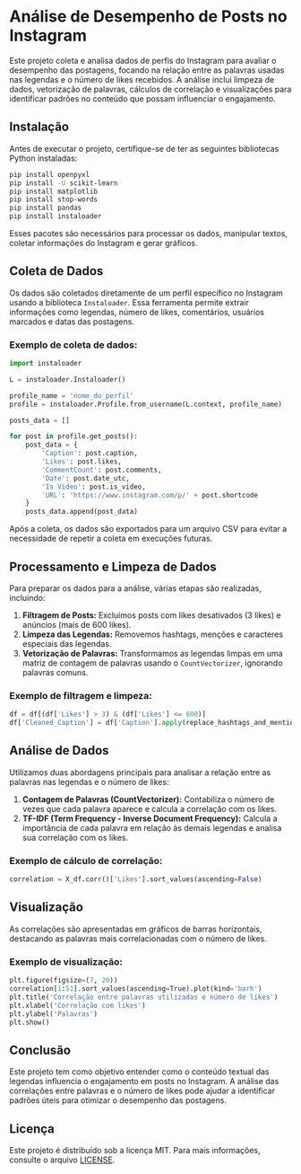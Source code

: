 # Análise de Desempenho de Posts no Instagram

Este projeto coleta e analisa dados de perfis do Instagram para avaliar o desempenho das postagens, focando na relação entre as palavras usadas nas legendas e o número de likes recebidos. A análise inclui limpeza de dados, vetorização de palavras, cálculos de correlação e visualizações para identificar padrões no conteúdo que possam influenciar o engajamento.

## Instalação

Antes de executar o projeto, certifique-se de ter as seguintes bibliotecas Python instaladas:

```bash
pip install openpyxl
pip install -U scikit-learn
pip install matplotlib
pip install stop-words
pip install pandas
pip install instaloader
```

Esses pacotes são necessários para processar os dados, manipular textos, coletar informações do Instagram e gerar gráficos.

## Coleta de Dados

Os dados são coletados diretamente de um perfil específico no Instagram usando a biblioteca `Instaloader`. Essa ferramenta permite extrair informações como legendas, número de likes, comentários, usuários marcados e datas das postagens.

### Exemplo de coleta de dados:

```python
import instaloader

L = instaloader.Instaloader()

profile_name = 'nome_do_perfil'
profile = instaloader.Profile.from_username(L.context, profile_name)

posts_data = []

for post in profile.get_posts():
    post_data = {
        'Caption': post.caption,
        'Likes': post.likes,
        'CommentCount': post.comments,
        'Date': post.date_utc,
        'Is Video': post.is_video,
        'URL': 'https://www.instagram.com/p/' + post.shortcode
    }
    posts_data.append(post_data)
```

Após a coleta, os dados são exportados para um arquivo CSV para evitar a necessidade de repetir a coleta em execuções futuras.

## Processamento e Limpeza de Dados

Para preparar os dados para a análise, várias etapas são realizadas, incluindo:

1. **Filtragem de Posts:** Excluímos posts com likes desativados (3 likes) e anúncios (mais de 600 likes).
2. **Limpeza das Legendas:** Removemos hashtags, menções e caracteres especiais das legendas.
3. **Vetorização de Palavras:** Transformamos as legendas limpas em uma matriz de contagem de palavras usando o `CountVectorizer`, ignorando palavras comuns.

### Exemplo de filtragem e limpeza:

```python
df = df[(df['Likes'] > 3) & (df['Likes'] <= 600)]
df['Cleaned_Caption'] = df['Caption'].apply(replace_hashtags_and_mentions)
```

## Análise de Dados

Utilizamos duas abordagens principais para analisar a relação entre as palavras nas legendas e o número de likes:

1. **Contagem de Palavras (CountVectorizer):** Contabiliza o número de vezes que cada palavra aparece e calcula a correlação com os likes.
2. **TF-IDF (Term Frequency - Inverse Document Frequency):** Calcula a importância de cada palavra em relação às demais legendas e analisa sua correlação com os likes.

### Exemplo de cálculo de correlação:

```python
correlation = X_df.corr()['Likes'].sort_values(ascending=False)
```

## Visualização

As correlações são apresentadas em gráficos de barras horizontais, destacando as palavras mais correlacionadas com o número de likes.

### Exemplo de visualização:

```python
plt.figure(figsize=(7, 20))
correlation[1:51].sort_values(ascending=True).plot(kind='barh')
plt.title('Correlação entre palavras utilizadas e número de likes')
plt.xlabel('Correlação com likes')
plt.ylabel('Palavras')
plt.show()
```

## Conclusão

Este projeto tem como objetivo entender como o conteúdo textual das legendas influencia o engajamento em posts no Instagram. A análise das correlações entre palavras e o número de likes pode ajudar a identificar padrões úteis para otimizar o desempenho das postagens.

## Licença

Este projeto é distribuído sob a licença MIT. Para mais informações, consulte o arquivo [LICENSE](LICENSE).
